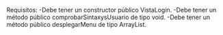 Requisitos:
-Debe tener un constructor público VistaLogin.
-Debe tener un método público comprobarSintaxysUsuario de tipo void.
-Debe tener un método público desplegarMenu de tipo ArrayList<String>.




